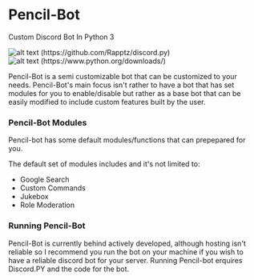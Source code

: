 # Pencil-Bot
Custom Discord Bot In Python 3

![alt text (https://github.com/Rapptz/discord.py)](https://img.shields.io/badge/discord-py-blue.svg "Logo Title Text 1")
![alt text (https://www.python.org/downloads/)](https://camo.githubusercontent.com/de59962dbfaf4f3824e3274391935ae6191e44f5/68747470733a2f2f696d672e736869656c64732e696f2f707970692f707976657273696f6e732f646973636f72642e70792e737667 "Logo Title Text 1")

Pencil-Bot is a semi customizable bot that can be customized to your needs. Pencil-Bot's main focus isn't rather to have a bot that has 
set modules for you to enable/disable but rather as a base bot that can be easily modified to include custom features built by the user.

### Pencil-Bot Modules

Pencil-bot has some default modules/functions that can prepepared for you.

The default set of modules includes and it's not limited to:

* Google Search
* Custom Commands
* Jukebox
* Role Moderation

### Running Pencil-Bot

Pencil-Bot is currently behind actively developed, although hosting isn't reliable so I recommend you run the bot on your machine if you wish to have a reliable discord bot for your server.
Running Pencil-bot erquires Discord.PY and the code for the bot.

